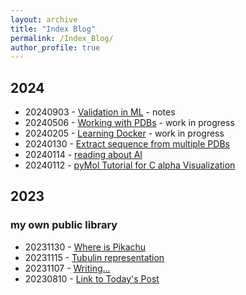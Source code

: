 ```yaml
---
layout: archive
title: "Index Blog"
permalink: /Index_Blog/
author_profile: true
---
```

## 2024

- 20240903 - [Validation in ML](../_posts/2024-09-03-ValidationInML.md) - notes
- 20240506 - [Working with PDBs](../_posts/2024-05-06-Working-With-PDBs.md) - work in progress
- 20240205 - [Learning Docker](../_posts/2024-02-05-Docker-Intro.md) - work in progress
- 20240130 - [Extract sequence from multiple PDBs](../_posts/2024-01-30-FromPDBtoSequence.md)
- 20240114 - [reading about AI](../_posts/2024-01-14-Reading_About_AI.md)
- 20240112 - [pyMol Tutorial for C alpha Visualization](../_posts/2024-01-12-PyMol_Tutorial.md)

## 2023
### my own public library
- 20231130 - [Where is Pikachu](../_posts/2023-11-30-Pikachu.md)
- 20231115 - [Tubulin representation](../_posts/2023-11-15-TubulinPyMol.md)
- 20231107 - [Writing...](../_posts/2023-11-07-Writing.md)
- 20230810 - [Link to Today's Post](../_posts/2023-10-08-Today.md)
